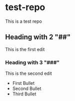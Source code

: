 # test-repo
This is a test repo

## Heading with 2 "##"
This is the first edit

### Heading with 3 "###"
This is the second edit

* First Bullet
* Second Bullet
* Third Bullet
